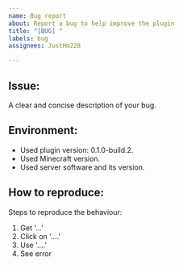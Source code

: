 ```yaml
---
name: Bug report
about: Report a bug to help improve the plugin
title: "[BUG] "
labels: bug
assignees: JustHm228

---
```


## Issue:
A clear and concise description of your bug.

## Environment:
- Used plugin version: 0.1.0-build.2.
- Used Minecraft version.
- Used server software and its version.

## How to reproduce:
Steps to reproduce the behaviour:
1. Get '...'
2. Click on '....'
3. Use '....'
4. See error
